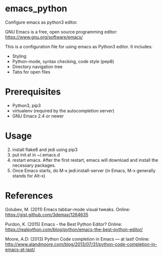 # emacs_python
Configure emacs as python3 editor.

GNU Emacs is a free, open source programming editor: https://www.gnu.org/software/emacs/

This is a configuration file for using emacs as Python3 editor. It includes:
* Styling
* Python-mode, syntax checking, code style (pep8)
* Directory navigation tree
* Tabs for open files

# Prerequisites
* Python3, pip3
* virtualenv (required by the autocompletion server)
* GNU Emacs 2.4 or newer

# Usage
2. install flake8 and jedi using pip3
3. put init.el in ~/.emacs.d
4. restart emacs. After the first restart, emacs will download and install the necessary packages.
5. Once Emacs starts, do M-x jedi:install-server (in Emacs, M-x generally stands for Alt-x)

# References
Golubev, M. (2011) Emacs tabbar-mode visual tweaks. Online: https://gist.github.com/3demax/1264635 

Purdon​, K. (2015) Emacs - the Best Python Editor? Online: https://realpython.com/blog/python/emacs-the-best-python-editor/

Moore, A.D: (2013) Python Code completion in Emacs — at last! Online: http://www.alandmoore.com/blog/2013/07/31/python-code-completion-in-emacs-at-last/
